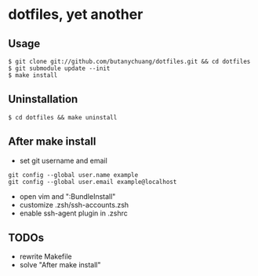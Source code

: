 dotfiles, yet another
=================




Usage
----------

```
$ git clone git://github.com/butanychuang/dotfiles.git && cd dotfiles
$ git submodule update --init
$ make install
```



Uninstallation
----------

```
$ cd dotfiles && make uninstall
```



After make install
----------

* set git username and email

```
git config --global user.name example
git config --global user.email example@localhost
```

* open vim and ":BundleInstall"
* customize .zsh/ssh-accounts.zsh
* enable ssh-agent plugin in .zshrc



TODOs
----------

* rewrite Makefile
* solve "After make install"
